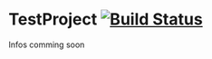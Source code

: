 # TestProject [![Build Status](https://travis-ci.org/Flip42/JsonSimple.svg?branch=master)](https://travis-ci.org/Flip42/JsonSimple)

Infos comming soon
